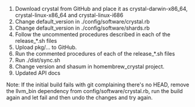 1. Download crystal from GitHub and place it as crystal-darwin-x86_64, crystal-linux-x86_64 and crystal-linux-i686
1. Change default_version in ./config/software/crystal.rb
1. Change default_version in ./config/software/shards.rb
1. Follow the uncommented procedures described in each of the release_*.sh files
1. Upload pkg/... to GitHub.
1. Run the commented procedures of each of the release_*.sh files
1. Run ./dist/sync.sh
1. Change version and shasum in homembrew_crystal project.
1. Updated API docs

Note: If the initial build fails with git complaining there's no HEAD, remove the llvm_bin dependency
from config/software/crystal.rb, run the build again and let fail and then undo the changes and try again.
